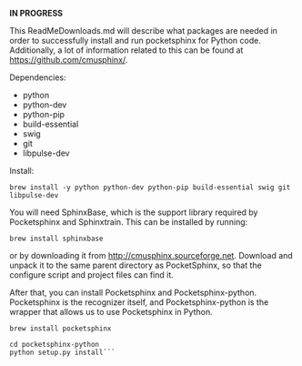 **IN PROGRESS**

This ReadMeDownloads.md will describe what packages are needed in order to successfully install and run pocketsphinx for Python code. 
Additionally, a lot of information related to this can be found at https://github.com/cmusphinx/.

Dependencies:
- python
- python-dev
- python-pip
- build-essential
- swig
- git
- libpulse-dev

Install:

```brew install -y python python-dev python-pip build-essential swig git libpulse-dev```

You will need SphinxBase, which is the support library required by Pocketsphinx and Sphinxtrain. This can be installed by running:

```brew install sphinxbase```

or by downloading it from http://cmusphinx.sourceforge.net. Download and unpack it to the same parent directory as PocketSphinx, so that the configure script and project files can find it.

After that, you can install Pocketsphinx and Pocketsphinx-python. Pocketsphinx is the recognizer itself, and Pocketsphinx-python is the wrapper that allows us to use Pocketsphinx in Python.

```brew install pocketsphinx```

```git clone --recursive https://github.com/cmusphinx/pocketsphinx-python/
cd pocketsphinx-python
python setup.py install```
